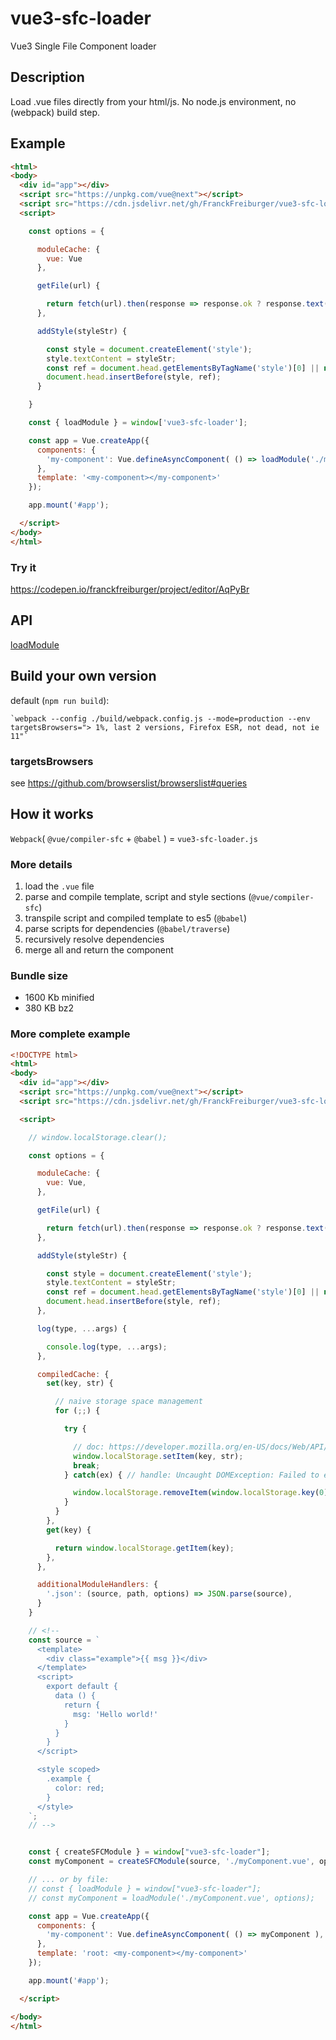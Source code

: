 # vue3-sfc-loader
Vue3 Single File Component loader

## Description

Load .vue files directly from your html/js. No node.js environment, no (webpack) build step.


## Example

```html
<html>
<body>
  <div id="app"></div>
  <script src="https://unpkg.com/vue@next"></script>
  <script src="https://cdn.jsdelivr.net/gh/FranckFreiburger/vue3-sfc-loader@main/dist/vue3-sfc-loader.js"></script>
  <script>

    const options = {

      moduleCache: {
        vue: Vue
      },

      getFile(url) {

        return fetch(url).then(response => response.ok ? response.text() : Promise.reject(response));
      },

      addStyle(styleStr) {

        const style = document.createElement('style');
        style.textContent = styleStr;
        const ref = document.head.getElementsByTagName('style')[0] || null;
        document.head.insertBefore(style, ref);
      }

    }

    const { loadModule } = window['vue3-sfc-loader'];

    const app = Vue.createApp({
      components: {
        'my-component': Vue.defineAsyncComponent( () => loadModule('./myComponent.vue', options) )
      },
      template: '<my-component></my-component>'
    });

    app.mount('#app');

  </script>
</body>
</html>
```


### Try it

  https://codepen.io/franckfreiburger/project/editor/AqPyBr


## API

  [loadModule](docs/README.md#loadmodule)


## Build your own version

  default (`npm run build`):

    `webpack --config ./build/webpack.config.js --mode=production --env targetsBrowsers="> 1%, last 2 versions, Firefox ESR, not dead, not ie 11"`


### targetsBrowsers
  see https://github.com/browserslist/browserslist#queries


## How it works

  `Webpack`( `@vue/compiler-sfc` + `@babel` ) = `vue3-sfc-loader.js`


### More details

  1. load the `.vue` file
  1. parse and compile template, script and style sections (`@vue/compiler-sfc`)
  1. transpile script and compiled template to es5 (`@babel`)
  1. parse scripts for dependencies (`@babel/traverse`)
  1. recursively resolve dependencies
  1. merge all and return the component


### Bundle size
- 1600 Kb minified
- 380 KB bz2


### More complete example

```html
<!DOCTYPE html>
<html>
<body>
  <div id="app"></div>
  <script src="https://unpkg.com/vue@next"></script>
  <script src="https://cdn.jsdelivr.net/gh/FranckFreiburger/vue3-sfc-loader@main/dist/vue3-sfc-loader.js"></script>

  <script>

    // window.localStorage.clear();

    const options = {

      moduleCache: {
        vue: Vue,
      },

      getFile(url) {

        return fetch(url).then(response => response.ok ? response.text() : Promise.reject(response));
      },

      addStyle(styleStr) {

        const style = document.createElement('style');
        style.textContent = styleStr;
        const ref = document.head.getElementsByTagName('style')[0] || null;
        document.head.insertBefore(style, ref);
      },

      log(type, ...args) {

        console.log(type, ...args);
      },

      compiledCache: {
        set(key, str) {

          // naive storage space management
          for (;;) {

            try {

              // doc: https://developer.mozilla.org/en-US/docs/Web/API/Storage
              window.localStorage.setItem(key, str);
              break;
            } catch(ex) { // handle: Uncaught DOMException: Failed to execute 'setItem' on 'Storage': Setting the value of 'XXX' exceeded the quota

              window.localStorage.removeItem(window.localStorage.key(0));
            }
          }
        },
        get(key) {

          return window.localStorage.getItem(key);
        },
      },

      additionalModuleHandlers: {
        '.json': (source, path, options) => JSON.parse(source),
      }
    }

    // <!--
    const source = `
      <template>
        <div class="example">{{ msg }}</div>
      </template>
      <script>
        export default {
          data () {
            return {
              msg: 'Hello world!'
            }
          }
        }
      </script>

      <style scoped>
        .example {
          color: red;
        }
      </style>
    `;
    // -->


    const { createSFCModule } = window["vue3-sfc-loader"];
    const myComponent = createSFCModule(source, './myComponent.vue', options);

    // ... or by file:
    // const { loadModule } = window["vue3-sfc-loader"];
    // const myComponent = loadModule('./myComponent.vue', options);

    const app = Vue.createApp({
      components: {
        'my-component': Vue.defineAsyncComponent( () => myComponent ),
      },
      template: 'root: <my-component></my-component>'
    });

    app.mount('#app');

  </script>

</body>
</html>
```
